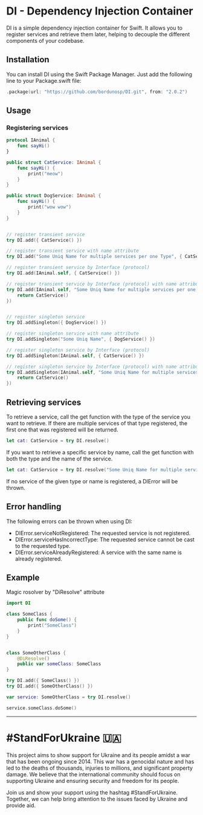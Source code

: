 # DI - Dependency Injection Container
DI is a simple dependency injection container for Swift. It allows you to register services and retrieve them later, helping to decouple the different components of your codebase.

## Installation
You can install DI using the Swift Package Manager. Just add the following line to your Package.swift file:

```swift
.package(url: "https://github.com/bordunosp/DI.git", from: "2.0.2")
```

## Usage
### Registering services


```swift
protocol IAnimal {
    func sayHi()
}

public struct CatService: IAnimal {
    func sayHi() {
        print("meow")
    }
}

public struct DogService: IAnimal {
    func sayHi() {
        print("wow wow")
    }
}


// register transient service
try DI.add({ CatService() })

// register transient service with name attribute
try DI.add("Some Uniq Name for multiple services per one Type", { CatService() })

// register transient service by Interface (protocol)
try DI.add(IAnimal.self, { CatService() })

// register transient service by Interface (protocol) with name attribute
try DI.add(IAnimal.self, "Some Uniq Name for multiple services per one Type", { 
    return CatService() 
})


// register singleton service
try DI.addSingleton({ DogService() })

// register singleton service with name attribute
try DI.addSingleton("Some Uniq Name", { DogService() })

// register singleton service by Interface (protocol)
try DI.addSingleton(IAnimal.self, { CatService() })

// register singleton service by Interface (protocol) with name attribute
try DI.addSingleton(IAnimal.self, "Some Uniq Name for multiple services per one Type", { 
    return CatService() 
})
```

## Retrieving services

To retrieve a service, call the get function with the type of the service you want to retrieve. If there are multiple services of that type registered, the first one that was registered will be returned.

```swift 
let cat: CatService = try DI.resolve()
```

If you want to retrieve a specific service by name, call the get function with both the type and the name of the service.

```swift
let cat: CatService = try DI.resolve("Some Uniq Name for multiple services per one Type")
```

If no service of the given type or name is registered, a DIError will be thrown.

## Error handling
The following errors can be thrown when using DI:

- DIError.serviceNotRegistered: The requested service is not registered.
- DIError.serviceHasIncorrectType: The requested service cannot be cast to the requested type.
- DIError.serviceAlreadyRegistered: A service with the same name is already registered.

## Example
Magic rosolver by "DiResolve" attribute


```swift
import DI

class SomeClass {
    public func doSome() {
        print("SomeClass")
    }
}


class SomeOtherClass {
    @DiResolve()
    public var someClass: SomeClass
}

try DI.add({ SomeClass() })
try DI.add({ SomeOtherClass() })

var service: SomeOtherClass = try DI.resolve()

service.someClass.doSome()
```


---

# #StandForUkraine 🇺🇦

This project aims to show support for Ukraine and its people amidst a war that has been ongoing since 2014. This war has a genocidal nature and has led to the deaths of thousands, injuries to millions, and significant property damage. We believe that the international community should focus on supporting Ukraine and ensuring security and freedom for its people.

Join us and show your support using the hashtag #StandForUkraine. Together, we can help bring attention to the issues faced by Ukraine and provide aid.

